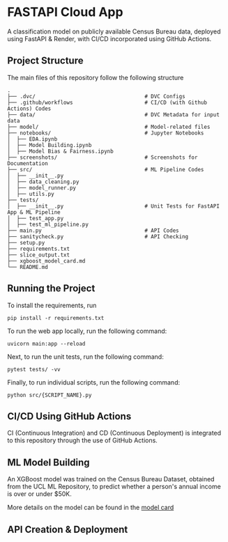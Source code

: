 # FASTAPI Cloud App
A classification model on publicly available Census Bureau data, deployed using FastAPI & Render, with CI/CD incorporated using GitHub Actions.

## Project Structure
The main files of this repository follow the following structure

    .
    ├── .dvc/                                   # DVC Configs
    ├── .github/workflows                       # CI/CD (with Github Actions) Codes
    ├── data/                                   # DVC Metadata for input data
    ├── model/                                  # Model-related files
    ├── notebooks/                              # Jupyter Notebooks 
    │  ├── EDA.ipynb
    │  ├── Model Building.ipynb
    │  ├── Model Bias & Fairness.ipynb
    ├── screenshots/                            # Screenshots for Documentation
    ├── src/                                    # ML Pipeline Codes                
    │  ├── __init__.py                                  
    │  ├── data_cleaning.py
    │  ├── model_runner.py
    │  ├── utils.py  
    ├── tests/                                             
    │  ├── __init__.py                          # Unit Tests for FastAPI App & ML Pipeline
    │  ├── test_app.py
    │  ├── test_ml_pipeline.py                                
    ├── main.py                                 # API Codes                     
    ├── sanitycheck.py                          # API Checking
    ├── setup.py
    ├── requirements.txt                      
    ├── slice_output.txt
    ├── xgboost_model_card.md
    └── README.md

## Running the Project
To install the requirements, run

    pip install -r requirements.txt

To run the web app locally, run the following command:

    uvicorn main:app --reload

Next, to run the unit tests, run the following command:

    pytest tests/ -vv

Finally, to run individual scripts, run the following command:

    python src/{SCRIPT_NAME}.py

## CI/CD Using GitHub Actions
CI (Continuous Integration) and CD (Continuous Deployment) is integrated to this repository through
the use of GitHub Actions. 

## ML Model Building
An XGBoost model was trained on the Census Bureau Dataset, obtained from the UCL ML Repository, to predict
whether a person's annual income is over or under $50K.

More details on the model can be found in the [model card](https://github.com/Gianatmaja/fastapi-cloud-app/blob/main/xgboost_model_card.md)

## API Creation & Deployment